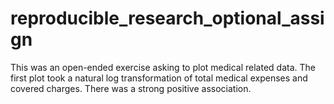 # reproducible_research_optional_assign
This was an open-ended exercise asking to plot medical related data.
The first plot took a natural log transformation of total medical expenses and covered charges. There was a strong positive association.
